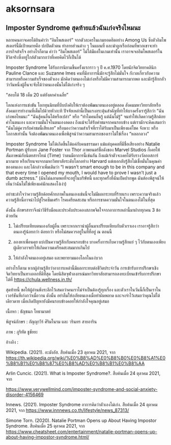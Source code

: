 # aksornsara

## Imposter Syndrome สุดท้ายแล้วฉันเก่งจริงไหมนะ

หลายคนอาจเคยได้ยินคำว่า “อิมโพสเตอร์” จากตัวละครในเกมยอดฮิตอย่าง Among Us ซึ่งตัวอิมโพสเตอร์นี้มีเป้าหมายคือ ปกปิดตัวตน ทำลายส่วนต่าง ๆ ในแผนที่ และฆ่าลูกเรือก่อนที่พวกเขาจะทำภารกิจสำเร็จ อย่างไรก็ตาม คำว่า “อิมโพสเตอร์” ไม่ได้มีแค่ในเกมเท่านั้น เราอาจเจออิมโพสเตอร์ในชีวิตจริงซึ่งอยู่ใกล้ตัวมากกว่าที่เคยคิดไว้ก็เป็นได้

Imposter Syndrome ได้รับการนิยามขึ้นครั้งแรกราว ๆ ปี ค.ศ.1970 โดยนักจิตวิทยาคลินิก Pauline Clance และ Suzanne Imes คนที่มีอาการนี้มักจะรู้สึกไม่มั่นใจ กังวลเกี่ยวกับความสามารถหรือความสำเร็จของตัวเอง มักคิดว่าตนเองไม่เก่งหรือไม่มีความสามารถมากพอ และมักรู้สึกกลัวว่าวันหนึ่งผู้อื่นจะจับได้ว่าตนเองนั้นไม่ได้เก่งจริง ๆ

“สอบได้ 18 เต็ม 20 แต่ยังตกค่าเฉลี่ย” 

โลกแห่งการแข่งขัน โลกทุนนิยมที่บีบบังคับให้เราต้องพัฒนาตนเองอยู่ตลอด สังคมมหาวิทยาลัยหรือสังคมการทำงานที่เต็มไปด้วยหัวกะทิ ปัจจัยเหล่านี้เป็นแรงกระตุ้นสำคัญที่ทำให้บางครั้งเรารู้สึกว่า “ฉันเก่งพอไหมนะ” “ฉันสู้คนอื่นได้หรือเปล่า” หรือ “ทำไมคนอื่นรู้ แต่ฉันไม่รู้” จนทำให้เกิดความรู้สึกด้อยค่าในตนเอง และความมั่นใจในตนเองลดลง ถึงแม้จะได้รับคำชมจากคนรอบข้าง แต่เรามักจะคิดเสมอว่า “ฉันไม่คู่ควรกับคำชมนี้เสียเลย” หรือมองว่าความสำเร็จที่เราได้รับมาเป็นเพียงแค่โชค จังหวะ หรือโอกาสเท่านั้น จึงต้องพัฒนาตนเองเพื่อพิสูจน์ว่าความสามารถของเราไม่ใช่เรื่อง “หลอกลวง”

Imposter Syndrome ไม่ได้เกิดขึ้นได้แค่กับคนธรรมดา แม้แต่บุคคลที่มีชื่อเสียงอย่าง Natalie Portman ผู้รับบท Jane Foster จาก Thor ภาพยนตร์ชื่อดังของ Marvel Studios ก็เคยให้สัมภาษณ์กับนิตยสารไทม์ (Time) ว่าตนมีอาการนี้เช่นกัน ถึงแม้เจ้าตัวจะเคยได้รับรางวัลออสการ์มากมาย หรือเรียนจบจากมหาวิทยาลัยระดับโลกอย่าง Harvard แต่เธอกลับรู้สึกไม่เชื่อมั่นในคุณค่าของตนเอง และได้กล่าวเพิ่มเติมว่า “I wasn’t smart enough to be in this company and that every time I opened my mouth, I would have to prove I wasn’t just a dumb actress.” (ฉันไม่ฉลาดพอที่จะอยู่ในบริษัทนี้ และทุกครั้งที่ฉันเปิดปากพูด ฉันต้องพิสูจน์ให้เห็นว่าฉันไม่ใช่เพียงแค่นักแสดงโง่เง่า)

อย่าชะล่าใจว่าความรู้สึกด้อยศักยภาพในตนเองเช่นนี้จะไม่มีผลกระทบที่ร้ายแรง เพราะความจริงแล้วความรู้สึกนี้อาจนำไปสู่โรคซึมเศร้า โรคเครียดสะสม หรือการขาดความมั่นใจในตนเองได้ในที่สุด

ดังนั้น อักษรสาราจึงนำวิธีรับมือและประคับประคองสภาพจิตใจจากอาการเหล่านี้มาฝากทุกคน 3 ข้อด้วยกัน

1. ไม่เปรียบเทียบตนเองกับผู้อื่น เพราะหากเรานำผู้อื่นมาเปรียบเทียบกับตัวเราเอง เราอาจรู้สึกว่าตนเองรู้น้อยกว่า ด้อยกว่า หรือไม่สมควรอยู่ในที่ที่อยู่ ณ ตอนนี้ 

2. ลองหาเพื่อนคุย แบ่งปันความรู้สึกกับคนรอบข้าง บางครั้งการเก็บความรู้สึกแย่ ๆ ไว้กับตนเองเพียงผู้เดียวอาจทำให้เกิดความเครียดสะสมมากเกินไป

3. ให้กำลังใจตนเองอยู่เสมอ และพยายามมองโลกในแง่บวก

อย่างไรก็ตาม หากผู้อ่านรู้สึกว่าอาการเหล่านี้มีผลกระทบต่อชีวิตประจำวัน การเข้ารับการปรึกษาเชิงจิตวิทยาเป็นทางออกที่ดีที่สุด โดยนิสิตจุฬาลงกรณ์มหาวิทยาลัยสามารถลงทะเบียนเข้ารับการปรึกษาได้ที่ https://chula.wellness.in.th/

สุดท้ายนี้ ขอให้ผู้อ่านพึงระลึกไว้เสมอว่าคนเราไม่จำเป็นต้องรู้ทุกเรื่อง และตัวเราในวันนี้ก็เป็นเราในเวอร์ชันที่เก่งกว่าเมื่อวาน ดังนั้น อย่าลืมให้อภัยตนเองเมื่อทำผิดพลาด และจงจำไว้เสมอว่าคุณไม่ได้เดียวดาย เมื่อเกิดปัญหายังมีคนรอบข้างคอยให้กำลังใจคุณอยู่เสมอ

เนื้อหา : ธัญชนก โยธามาตย์

พิสูจน์อักษร : กัญญาวีร์ ศิริมโนรม และ วรินทร สายอาริน

ภาพ : ภูริทัต ชูชัยยะ

อ้างอิง :

Wikipedia. (2021). อะมังอัส. สืบค้นเมื่อ 23 ตุลาคม 2021, จาก https://th.wikipedia.org/wiki/%E0%B8%AD%E0%B8%B0%E0%B8%A1%E0%B8%B1%E0%B8%87%E0%B8%AD%E0%B8%B1%E0%B8%AA

 

Arlin Cuncic. (2021). What is Imposter Syndrome?. สืบค้นเมื่อ 24 ตุลาคม 2021, จาก

https://www.verywellmind.com/imposter-syndrome-and-social-anxiety-disorder-4156469

 

Innews. (2021). Imposter Syndrome อาการคิดว่าตัวเองไม่เก่ง. สืบค้นเมื่อ 24 ตุลาคม 2021, จาก https://www.innnews.co.th/lifestyle/news_87313/


Simone Torn. (2020). Natalie Portman Opens up About Having Impostor Syndrome. สืบค้นเมื่อ 25 ตุลาคม 2021, จาก https://www.cheatsheet.com/entertainment/natalie-portman-opens-up-about-having-impostor-syndrome.html/